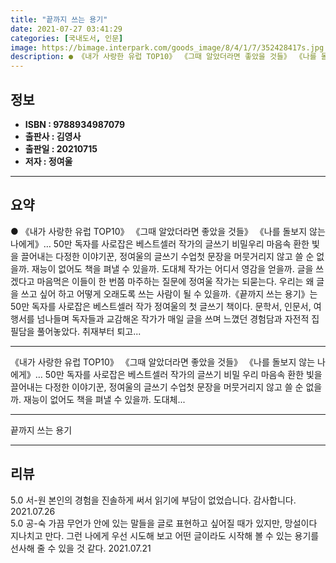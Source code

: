 ```yaml
---
title: "끝까지 쓰는 용기"
date: 2021-07-27 03:41:29
categories: [국내도서, 인문]
image: https://bimage.interpark.com/goods_image/8/4/1/7/352428417s.jpg
description: ● 《내가 사랑한 유럽 TOP10》 《그때 알았더라면 좋았을 것들》 《나를 돌보지 않는 나에게》… 50만 독자를 사로잡은 베스트셀러 작가의 글쓰기 비밀우리 마음속 환한 빛을 끌어내는 다정한 이야기꾼, 정여울의 글쓰기 수업첫 문장을 머뭇거리지 않고 쓸 순 없을까. 재능이 없어도 책을 펴
---
```


## **정보**

- **ISBN : 9788934987079**
- **출판사 : 김영사**
- **출판일 : 20210715**
- **저자 : 정여울**

------



## **요약**

●  《내가 사랑한 유럽 TOP10》 《그때 알았더라면 좋았을 것들》 《나를 돌보지 않는 나에게》… 50만 독자를 사로잡은 베스트셀러 작가의 글쓰기 비밀우리 마음속 환한 빛을 끌어내는 다정한 이야기꾼, 정여울의 글쓰기 수업첫 문장을 머뭇거리지 않고 쓸 순 없을까. 재능이 없어도 책을 펴낼 수 있을까. 도대체 작가는 어디서 영감을 얻을까. 글을 쓰겠다고 마음먹은 이들이 한 번쯤 마주하는 질문에 정여울 작가는 되묻는다. 우리는 왜 글을 쓰고 싶어 하고 어떻게 오래도록 쓰는 사람이 될 수 있을까.《끝까지 쓰는 용기》는 50만 독자를 사로잡은 베스트셀러 작가 정여울의 첫 글쓰기 책이다. 문학서, 인문서, 여행서를 넘나들며 독자들과 교감해온 작가가 매일 글을 쓰며 느꼈던 경험담과 자전적 집필담을 풀어놓았다. 취재부터 퇴고...

------

《내가 사랑한 유럽 TOP10》 《그때 알았더라면 좋았을 것들》 《나를 돌보지 않는 나에게》…
50만 독자를 사로잡은 베스트셀러 작가의 글쓰기 비밀
우리 마음속 환한 빛을 끌어내는 다정한 이야기꾼, 정여울의 글쓰기 수업첫 문장을 머뭇거리지 않고 쓸 순 없을까. 재능이 없어도 책을 펴낼 수 있을까. 도대체... 

------


끝까지 쓰는 용기 

------


## **리뷰** 

5.0 서-원 본인의 경험을 진솔하게 써서 읽기에 부담이 없었습니다. 감사합니다. 2021.07.26 <br/>5.0 공-숙 가끔 무언가 안에 있는 말들을 글로 표현하고 싶어질 때가 있지만, 망설이다 지나치고 만다. 그런 나에게 우선 시도해 보고 어떤 글이라도 시작해 볼 수 있는 용기를 선사해 줄 수 있을 것 같다. 2021.07.21 <br/>